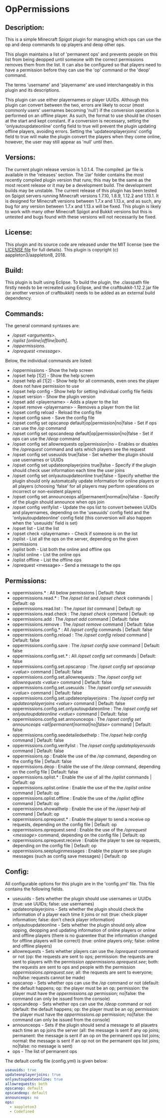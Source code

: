 # OpPermissions
## Description: 
This is a simple Minecraft Spigot plugin for managing which ops can use the op and deop commands to op players and deop other ops. 

This plugin maintains a list of 'permanent ops' and prevents people on this list from being deopped until someone with the correct permissions removes them from the list. It can also be configured so that players need to have a permission before they can use the 'op' command or the 'deop' command. 

The terms 'username' and 'playername' are used interchangeably in this plugin and its descriptions. 

This plugin can use either playernames or player UUIDs. Although this plugin can convert between the two, errors are likely to occur (most commonly users' usernames becoming 'null') if the conversion operation is performed on an offline player. As such, the format to use should be chosen at the start and kept constant. If a conversion is necessary, setting the 'onlyautoupdateonline' config field to true will prevent the plugin updating offline players, avoiding errors. Setting the 'updateonplayerjoins' config field to true will make the plugin convert the players when they come online, however, the user may still appear as 'null' until then. 

## Versions:
The current plugin release version is 1.0.1.4. The compiled .jar file is available in the 'releases' section. The 'Jar' folder contains the most recently compiled plugin version that runs; this may be the same as the most recent release or it may be a development build. The development builds may be unstable. The current release of this plugin has been tested on Spigot servers running Minecraft versions 1.7.10, 1.8.9, 1.12.2 and 1.13.1. It is designed for Minecraft versions between 1.7.x and 1.13.x, and as such, any bug for any version between 1.7.x and 1.13.x will be fixed. This plugin is likely to work with many other Minecraft Spigot and Bukkit versions but this is untested and bugs found with these versions will not necessarily be fixed. 

## License: 
This plugin and its source code are released under the MIT license (see the [LICENSE file](https://github.com/aappleton8/OpPermissions/blob/master/LICENSE) for full details). This plugin is copyright (c) aappleton3/aappleton8, 2018.  

## Build: 
This plugin is built using Eclipse. To build the plugin, the .classpath file firstly needs to be recreated using Eclipse, and the craftbukkit-1.12.2.jar file (or another version of craftbukkit) needs to be added as an external build dependency. 

## Commands: 
The general command syntaxes are: 
 - */opset &lt;arguments&gt;*. 
 - */oplist [online|offline|both]*. 
 - */oppermissions*. 
 - */oprequest &lt;message&gt;*. 
 
Below, the individual commands are listed: 
 - /oppermissions - Show the help screen 
 - /opset help [1|2] - Show the help screen 
 - /opset help all [1|2] - Show help for all commands, even ones the player does not have permission to use 
 - /opset help config - Show help for setting individual config file fields 
 - /opset version - Show the plugin version 
 - /opset add &lt;playername&gt; - Adds a player to the list 
 - /opset remove &lt;playername&gt; - Removes a player from the list 
 - /opset config reload - Reload the config file 
 - /opset config save - Save the config file 
 - /opset config set opscanop default|op|permission|no|false - Set if ops can use the */op* command 
 - /opset config set opscandeop default|op|permission|no|false - Set if ops can use the */deop* command 
 - /opset config set allowrequests op|permission|no - Enables or disables the */oprequest* command and sets which players see the request
 - /opset config set useuuids true|false - Set whether the plugin should use usernames or UUIDs 
 - /opset config set updateonplayerjoins true|false - Specify if the plugin should check user information each time the user joins 
 - /opset config set onlyautoupdateonline true|false - Specify whether the plugin should only automatcally update information for online players or all players (choosing 'false' for all players may perform operations on incorrect or non-existent players) 
 - /opset config set announceops all|permanent|normal|no|false - Specify of the plugin should announce when ops join 
 - /opset config verifylist - Update the ops list to convert between UUIDs and playernames, depending on the 'useuuids' config field and the 'onlyautoupdateonline' config field (this conversion will also happen when the 'useuuids' field is set) 
 - /opset list - List the list 
 - /opset check &lt;playername&gt; - Check if someone is on the list 
 - /oplist - List all the ops on the server, depending on the given permissions 
 - /oplist both - List both the online and offline ops 
 - /oplist online - List the online ops 
 - /oplist offline - List the offline ops 
 - /oprequest &lt;message&gt; - Send a message to the ops 
  
## Permissions: 
 - oppermissions.* : All below permissions | Default: false 
 - oppermissions.read.* : The */opset list* and */opset check* commands | Default: op 
 - oppermissions.read.list : The */opset list* command | Default: op 
 - oppermissions.read.check : The */opset check* command | Default: op 
 - oppermissions.add : The */opset add* command | Default: false 
 - oppermissions.remove : The */opset remove* command | Default: false 
 - oppermissions.config.* : All */opset config* commands | Default: false 
 - oppermissions.config.reload : The */opset config reload* command | Default: false 
 - oppermissions.config.save : The */opset config save* command | Default: false 
 - oppermissions.config.set.* : All */opset config set* commands | Default: false 
 - oppermissions.config.set.opscanop : The */opset config set opscanop &lt;value&gt;* command | Default: false 
 - oppermissions.config.set.allowrequests : The */opset config set allowrequests &lt;value&gt;* command | Default: false 
 - oppermissions.config.set.useuuids : The */opset config set useuuids &lt;value&gt;* command | Default: false 
 - oppermissions.config.set.updateonplayerjoins : The */opset config set updateonplayerjoins &lt;value&gt;* command | Default: false 
 - oppermissions.config.set.onlyautoupdateonline : The */opset config set onlyautoupdateonline &lt;value&gt;* command | Default: false
 - oppermissions.config.set.announceops : The */opset config set announceops &lt;all|permanent|normal|no|false&gt;* command | Default: false
 - oppermissions.config.seedetailedsethelp : The */opset help config* command | Default: false 
 - oppermissions.config.verifylist : The */opset config updateplayeruuids* command | Default: false 
 - oppermissions.op : Enable the use of the */op* command, depending on the config file | Default: false 
 - oppermissions.deop : Enable the use of the */deop* command, depending on the config file | Default: false 
 - oppermissions.oplist.* : Enable the use of all the */oplist* commands | Default: op 
 - oppermissions.oplist.online : Enable the use of the the */oplist online* command | Default: op 
 - oppermissions.oplist.offline : Enable the use of the */oplist offline* command | Default: op 
 - oppermissions.showallhelp : Enable the use of the */opset help all* command | Default: op 
 - oppermissions.oprequest.* : Enable the player to send a receive op requests, depending on the config file | Default: op 
 - oppermissions.oprequest.send : Enable the use of the */oprequest &lt;message&gt;* command, depending on the config file | Default: op 
 - oppermissions.oprequest.receive : Enable the player to see op requests, depending on the config file | Default: op 
 - oppermissions.seepluginmessages : Enable the player to see plugin messages (such as config save messages) | Default: op 

## Config: 
All configurable options for this plugin are in the 'config.yml' file. This file contains the following fields.  
 - useuuids - Sets whether the plugin should use usernames or UUIDs (true: use UUIDs; false: use usernames) 
 - updateonplayerjoins - Sets whether the plugin should check the information of a player each time it joins or not (true: check player information; false: don't check player information) 
 - onlyautoupdateonline - Sets whether the plugin should only allow opping, deopping and updating information of online players or online and offline players (there is no guarentee that the information changed for offline players will be correct) (true: online players only; false: online and offline players) 
 - allowrequests - Sets whether players can use the */oprequest* command or not (op: the requests are sent to ops; permission: the requests are sent to players with the permission *oppermissions.oprequest.see*; both: the requests are sent to ops and people with the permission *oppermissions.oprequest.see*; all: the requests are sent to everyone; no|false: requests cannot be made)  
 - opscanop - Sets whether ops can use the */op* command or not (default: the default happens; op: the player must be an op; permission: the player must have the *oppermissions.op* permission; no|false: the command can only be issued from the console)
 - opscandeop - Sets whether ops can use the */deop* command or not (default: the default happens; op: the player must be an op; permission: the player must have the *oppermissions.op* permission; no|false: the command can only be issued from the console)
 - announceops - Sets if the plugin should send a message to all plauetrs each time an op joins the server (all: the message is sent if any op joins; permanent: the message is sent if an op on the permanent ops list joins; normal: the message is sent if an op not on the permanent ops list joins; no|false: no message is sent) 
 - ops - The list of permanent ops 

The default config file (config.yml) is given below: 
```YAML
useuuids: true
updateonplayerjoins: true
onlyautoupdateonline: true
allowrequests: both
opscanop: default
opscandeop: default
announceops: no
ops: 
  - aappleton3 
  - Codefined
```




